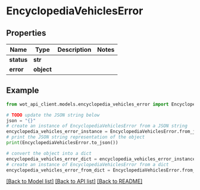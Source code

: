 # EncyclopediaVehiclesError


## Properties

Name | Type | Description | Notes
------------ | ------------- | ------------- | -------------
**status** | **str** |  | 
**error** | **object** |  | 

## Example

```python
from wot_api_client.models.encyclopedia_vehicles_error import EncyclopediaVehiclesError

# TODO update the JSON string below
json = "{}"
# create an instance of EncyclopediaVehiclesError from a JSON string
encyclopedia_vehicles_error_instance = EncyclopediaVehiclesError.from_json(json)
# print the JSON string representation of the object
print(EncyclopediaVehiclesError.to_json())

# convert the object into a dict
encyclopedia_vehicles_error_dict = encyclopedia_vehicles_error_instance.to_dict()
# create an instance of EncyclopediaVehiclesError from a dict
encyclopedia_vehicles_error_from_dict = EncyclopediaVehiclesError.from_dict(encyclopedia_vehicles_error_dict)
```
[[Back to Model list]](../README.md#documentation-for-models) [[Back to API list]](../README.md#documentation-for-api-endpoints) [[Back to README]](../README.md)



